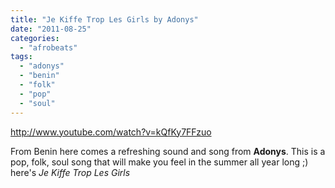 ```yaml
---
title: "Je Kiffe Trop Les Girls by Adonys"
date: "2011-08-25"
categories: 
  - "afrobeats"
tags: 
  - "adonys"
  - "benin"
  - "folk"
  - "pop"
  - "soul"
---
```


http://www.youtube.com/watch?v=kQfKy7FFzuo

From Benin here comes a refreshing sound and song from **Adonys**. This is a pop, folk, soul song that will make you feel in the summer all year long ;) here's _Je Kiffe Trop Les Girls_
